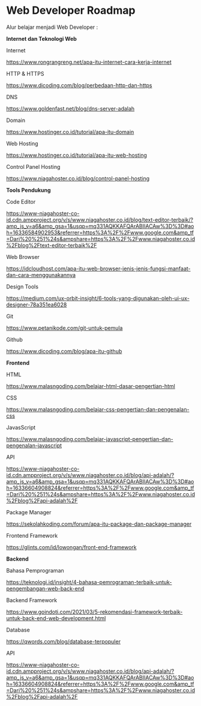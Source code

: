 # Web Developer Roadmap

Alur belajar menjadi Web Developer :

**Internet dan Teknologi Web**

Internet

https://www.rongrangreng.net/apa-itu-internet-cara-kerja-internet

HTTP & HTTPS

https://www.dicoding.com/blog/perbedaan-http-dan-https

DNS

https://www.goldenfast.net/blog/dns-server-adalah

Domain

https://www.hostinger.co.id/tutorial/apa-itu-domain

Web Hosting

https://www.hostinger.co.id/tutorial/apa-itu-web-hosting

Control Panel Hosting

https://www.niagahoster.co.id/blog/control-panel-hosting


**Tools Pendukung**

Code Editor

https://www-niagahoster-co-id.cdn.ampproject.org/v/s/www.niagahoster.co.id/blog/text-editor-terbaik/?amp_js_v=a6&amp_gsa=1&usqp=mq331AQKKAFQArABIIACAw%3D%3D#aoh=16336584902953&referrer=https%3A%2F%2Fwww.google.com&amp_tf=Dari%20%251%24s&ampshare=https%3A%2F%2Fwww.niagahoster.co.id%2Fblog%2Ftext-editor-terbaik%2F

Web Browser

https://idcloudhost.com/apa-itu-web-browser-jenis-jenis-fungsi-manfaat-dan-cara-menggunakannya

Design Tools

https://medium.com/ux-orbit-insight/6-tools-yang-digunakan-oleh-ui-ux-designer-78a351ea6028

Git

https://www.petanikode.com/git-untuk-pemula

Github

https://www.dicoding.com/blog/apa-itu-github


**Frontend**

HTML

https://www.malasngoding.com/belajar-html-dasar-pengertian-html

CSS

https://www.malasngoding.com/belajar-css-pengertian-dan-pengenalan-css

JavasScript

https://www.malasngoding.com/belajar-javascript-pengertian-dan-pengenalan-javascript

API

https://www-niagahoster-co-id.cdn.ampproject.org/v/s/www.niagahoster.co.id/blog/api-adalah/?amp_js_v=a6&amp_gsa=1&usqp=mq331AQKKAFQArABIIACAw%3D%3D#aoh=16336604908824&referrer=https%3A%2F%2Fwww.google.com&amp_tf=Dari%20%251%24s&ampshare=https%3A%2F%2Fwww.niagahoster.co.id%2Fblog%2Fapi-adalah%2F

Package Manager

https://sekolahkoding.com/forum/apa-itu-package-dan-package-manager

Frontend Framework 

https://glints.com/id/lowongan/front-end-framework

**Backend**

Bahasa Pemprograman

https://teknologi.id/insight/4-bahasa-pemrograman-terbaik-untuk-pengembangan-web-back-end

Backend Framework 

https://www.goindoti.com/2021/03/5-rekomendasi-framework-terbaik-untuk-back-end-web-development.html

Database

https://qwords.com/blog/database-terpopuler

API

https://www-niagahoster-co-id.cdn.ampproject.org/v/s/www.niagahoster.co.id/blog/api-adalah/?amp_js_v=a6&amp_gsa=1&usqp=mq331AQKKAFQArABIIACAw%3D%3D#aoh=16336604908824&referrer=https%3A%2F%2Fwww.google.com&amp_tf=Dari%20%251%24s&ampshare=https%3A%2F%2Fwww.niagahoster.co.id%2Fblog%2Fapi-adalah%2F
